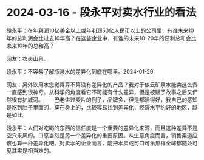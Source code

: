 # 2024-03-16 - 段永平对卖水行业的看法

段永平：在年利润10亿美金以上或年利润50亿人民币以上的公司里，有谁未来10年的总利润会比过去10年高？在这些企业中，有谁的未来10-20年的获利总和会比未来10年的总和高？

网友：农夫山泉。

段永平：不容易了解瓶装水的差异化到底在哪里。2024-01-29

网友：另外饮用水您觉得算不算没有差异化的产品？我对于依云矿泉水能卖这么贵一直感到很神奇。从科学的角度看它不可能有什么差异，但是被赋予故事之后又俨然很有护城河。——巴老讲过麦片的例子，品牌多，但是都活得好，我自己的感知是吃到肚子里面的，穿在身上的，比较容易找到差异化，经济水平约好的地区，越是如此。

段永平：人们对吃喝的东西的信任度是一个重要的差异化来源，而且这种差异不是空穴来风的。口感当然是另一个差异化的重要原因。从生意角度而言，销售渠道应该也算一种差异化吧。对卖水的企业而言，能把水卖成可口可乐那样全球都随处可见其实是相当难的。